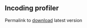 ## Incoding profiler
Permalink to [download](https://github.com/nice-nickname/incoding.profiler/raw/main/build/incoding.profiler.zip) latest version
